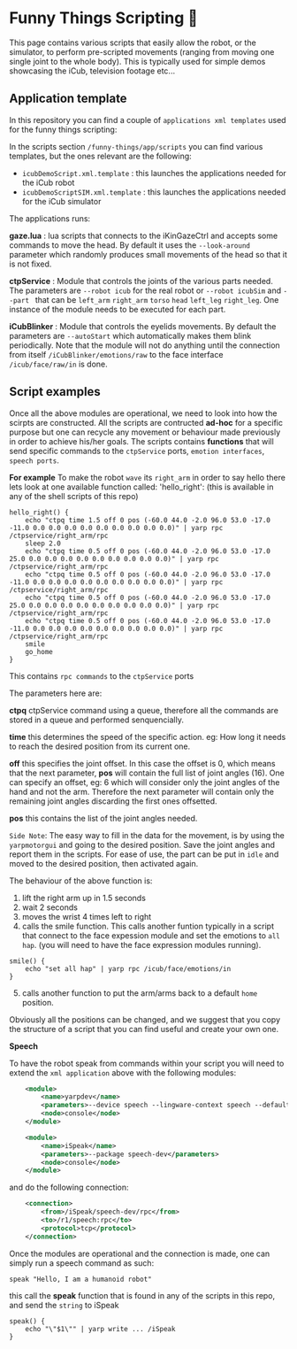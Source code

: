 
Funny Things Scripting :wrench:
=============================

This page contains various scripts that easily allow the robot, or the simulator, to perform pre-scripted movements (ranging from moving one single joint to the whole body). This is typically used for simple demos showcasing the iCub, television footage etc...

## Application template

In this repository you can find a couple of `applications xml templates` used for the funny things scripting:

In the scripts section  `/funny-things/app/scripts` you can find various templates, but the ones relevant are the following:

- `icubDemoScript.xml.template` : this launches the applications needed for the iCub robot
- `icubDemoScriptSIM.xml.template` : this launches the applications needed for the iCub simulator

The applications runs:

**gaze.lua** : lua scripts that connects to the iKinGazeCtrl and accepts some commands to move the head. By default it uses the `--look-around` parameter which randomly produces small movements of the head so that it is not fixed. 

**ctpService** : Module that controls the joints of the various parts needed. The parameters are `--robot icub` for the real robot or `--robot icubSim` and `--part ` that can be `left_arm` `right_arm` `torso` `head` `left_leg` `right_leg`. One instance of the module needs to be executed for each part. 

**iCubBlinker** : Module that controls the eyelids movements. By default the parameters are `--autoStart` which automatically makes them blink periodically. Note that the module will not do anything until the connection from itself `/iCubBlinker/emotions/raw` to the face interface `/icub/face/raw/in` is done. 

## Script examples

Once all the above modules are operational, we need to look into how the scirpts are constructed.
All the scripts are contructed **ad-hoc** for a specific purpose but one can recycle any movement or behaviour made previously in order to achieve his/her goals.
The scripts contains **functions** that will send specific commands to the `ctpService` ports, `emotion interfaces`, `speech ports`.

**For example** 
To make the robot `wave` its `right_arm`  in order to say hello there lets look at one available function called: 'hello_right': (this is available in any of the shell scripts of this repo)

```shell
hello_right() {
    echo "ctpq time 1.5 off 0 pos (-60.0 44.0 -2.0 96.0 53.0 -17.0 -11.0 0.0 0.0 0.0 0.0 0.0 0.0 0.0 0.0 0.0)" | yarp rpc /ctpservice/right_arm/rpc
    sleep 2.0
    echo "ctpq time 0.5 off 0 pos (-60.0 44.0 -2.0 96.0 53.0 -17.0  25.0 0.0 0.0 0.0 0.0 0.0 0.0 0.0 0.0 0.0)" | yarp rpc /ctpservice/right_arm/rpc
    echo "ctpq time 0.5 off 0 pos (-60.0 44.0 -2.0 96.0 53.0 -17.0 -11.0 0.0 0.0 0.0 0.0 0.0 0.0 0.0 0.0 0.0)" | yarp rpc /ctpservice/right_arm/rpc
    echo "ctpq time 0.5 off 0 pos (-60.0 44.0 -2.0 96.0 53.0 -17.0  25.0 0.0 0.0 0.0 0.0 0.0 0.0 0.0 0.0 0.0)" | yarp rpc /ctpservice/right_arm/rpc
    echo "ctpq time 0.5 off 0 pos (-60.0 44.0 -2.0 96.0 53.0 -17.0 -11.0 0.0 0.0 0.0 0.0 0.0 0.0 0.0 0.0 0.0)" | yarp rpc /ctpservice/right_arm/rpc
    smile
    go_home
}
```
This contains `rpc commands` to the `ctpService` ports

The parameters here are:

**ctpq** ctpService command using a queue, therefore all the commands are stored in a queue and performed senquencially. 

**time** this determines the speed of the specific action. eg: How long it needs to reach the desired position from its current one.

**off** this specifies the joint offset. In this case the offset is 0, which means that the next parameter, **pos** will contain the full list of joint angles (16). One can specify an offset, eg: 6 which will consider only the joint angles of the hand and not the arm. Therefore the next parameter will contain only the remaining joint angles discarding the first ones offsetted.

**pos** this contains the list of the joint angles needed.

``Side Note``: The easy way to fill in the data for the movement, is by using the `yarpmotorgui` and going to the desired position. Save the joint angles and report them in the scripts. For ease of use, the part can be put in `idle` and moved to the desired position, then activated again.

The behaviour of the above function is:

1. lift the right arm up in 1.5 seconds
1. wait 2 seconds
1. moves the wrist 4 times left to right
1. calls the smile function. This calls another funtion typically in a script that connect to the face expession module and set the emotions to `all hap`. (you will need to have the face expression modules running).

```shell
smile() {
    echo "set all hap" | yarp rpc /icub/face/emotions/in
}
```
5. calls another function to put the arm/arms back to a default `home` position. 


Obviously all the positions can be changed, and we suggest that you copy the structure of a script that you can find useful and create your own one. 


**Speech** 

To have the robot speak from commands within your script you will need to extend the `xml application` above with the following modules:

```xml
    <module>
        <name>yarpdev</name>
        <parameters>--device speech --lingware-context speech --default-language en-GB --robot r1 --pitch 80 --speed 100</parameters>
        <node>console</node>
    </module>

    <module>
        <name>iSpeak</name>
        <parameters>--package speech-dev</parameters>
        <node>console</node>
    </module>
```

and do the following connection:

```xml
    <connection>
        <from>/iSpeak/speech-dev/rpc</from>
        <to>/r1/speech:rpc</to>
        <protocol>tcp</protocol>
    </connection>
```

Once the modules are operational and the connection is made, one can simply run a speech command as such:

```shell
speak "Hello, I am a humanoid robot"
```

this call the **speak** function that is found in any of the scripts in this repo, and send the `string` to iSpeak 

```shell
speak() {
    echo "\"$1\"" | yarp write ... /iSpeak
}
```
